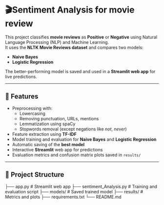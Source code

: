 # 🎬Sentiment Analysis for movie review

This project classifies **movie reviews** as **Positive** or **Negative** using Natural Language Processing (NLP) and Machine Learning.  
It uses the **NLTK Movie Reviews dataset** and compares two models:  
- **Naive Bayes**
- **Logistic Regression**

The better-performing model is saved and used in a **Streamlit web app** for live predictions.

---

## 🚀 Features
- Preprocessing with:
  - Lowercasing
  - Removing punctuation, URLs, mentions
  - Lemmatization using spaCy
  - Stopwords removal (except negations like *not*, *never*)
- Feature extraction using **TF-IDF**
- Model training and evaluation for **Naive Bayes** and **Logistic Regression**
- Automatic saving of the **best model**
- Interactive **Streamlit** web app for predictions
- Evaluation metrics and confusion matrix plots saved in `results/`

---

## 📂 Project Structure
├── app.py # Streamlit web app
├── sentiment_Analysis.py # Training and evaluation script
├── models/ # Saved trained model
├── results/ # Metrics and plots
├── requirements.txt
└── README.md
